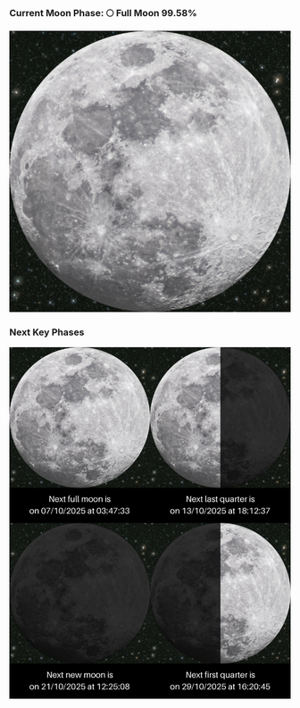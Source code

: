 ### Current Moon Phase: 🌕 Full Moon 99.58%
![Moon Phase](moonphase.png)
### Next Key Phases
![Gallery](gallery.png)